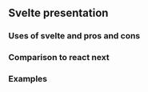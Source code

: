 ## Svelte presentation

### Uses of svelte and pros and cons 
### Comparison to react next 
### Examples
